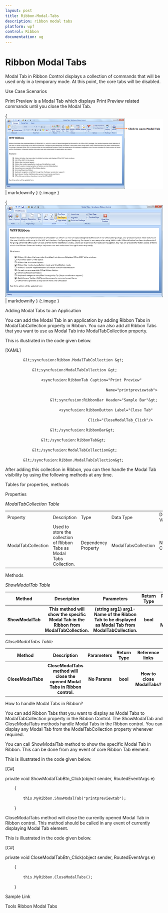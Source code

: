 ```yaml
---
layout: post
title: Ribbon-Modal-Tabs
description: ribbon modal tabs
platform: wpf
control: Ribbon
documentation: ug
---
```


# Ribbon Modal Tabs

Modal Tab in Ribbon Control displays a collection of commands that will be used only in a temporary mode. At this point, the core tabs will be disabled.

Use Case Scenarios

Print Preview is a Modal Tab which displays Print Preview related commands until you close the Modal Tab.



{ ![C:/Users/sureshkumarc/Desktop/modal Tabs/ModalTab10.png](Ribbon-Modal-Tabs_images/Ribbon-Modal-Tabs_img1.png) | markdownify }
{:.image }




{ ![C:/Users/sureshkumarc/Desktop/modal Tabs/Modal Tab2.png](Ribbon-Modal-Tabs_images/Ribbon-Modal-Tabs_img2.png) | markdownify }
{:.image }




Adding Modal Tabs to an Application 

You can add the Modal Tab in an application by adding Ribbon Tabs in ModalTabCollection property in Ribbon. You can also add all Ribbon Tabs that you want to use as Modal Tab into ModalTabCollection property. 

This is illustrated in the code given below.



[XAML]

            &lt;syncfusion:Ribbon.ModalTabCollection &gt;

                &lt;syncfusion:ModalTabCollection &gt;

                    <syncfusion:RibbonTab Caption="Print Preview" 

                                                 Name="printpreviewtab">

                        &lt;syncfusion:RibbonBar Header="Sample Bar"&gt;

                            <syncfusion:RibbonButton Label="Close Tab"                                                  

                                         Click="CloseModalTab_Click"/>

                        &lt;/syncfusion:RibbonBar&gt;

                    &lt;/syncfusion:RibbonTab&gt;

                &lt;/syncfusion:ModalTabCollection&gt;

            &lt;/syncfusion:Ribbon.ModalTabCollection&gt;





After adding this collection in Ribbon, you can then handle the Modal Tab visibility by using the following methods at any time.

Tables for properties, methods



Properties



_ModalTabCollection Table_

<table>
<tr>
<td>
Property </td><td>
Description </td><td>
Type </td><td>
Data Type </td><td>
Default Value</td></tr>
<tr>
<td>
ModalTabCollection</td><td>
Used to store the collection of Ribbon Tabs as Modal Tabs Collection.</td><td>
 Dependency Property</td><td>
ModalTabsCollection </td><td>
Null Collection</td></tr>
</table>


Methods



_ShowModalTab Table_

<table>
<tr>
<th>
Method </th><th>
Description </th><th>
Parameters </th><th>
Return Type </th><th>
Reference links </th></tr>
<tr>
<th>
ShowModalTab</th><th>
This method will show the specific Modal Tab in the Ribbon from ModalTabCollection. </th><th>
(string arg1) arg1- Name of the Ribbon Tab to be displayed as Modal Tab from ModalTabCollection.</th><th>
bool </th><th>
How to Show a ModalTab?</th></tr>
</table>


_CloseModalTabs Table_

<table>
<tr>
<th>
Method </th><th>
Description </th><th>
Parameters </th><th>
Return Type </th><th>
Reference links </th></tr>
<tr>
<th>
CloseModalTabs</th><th>
CloseModalTabs method will close the opened Modal Tabs in Ribbon control.</th><th>
 No Params</th><th>
bool </th><th>
How to close ModalTabs?</th></tr>
</table>


How to handle Modal Tabs in Ribbon?

You can add Ribbon Tabs that you want to display as Modal Tabs to ModalTabCollection property in the Ribbon Control. The ShowModalTab and CloseModalTabs methods handle Modal Tabs in the Ribbon control. You can display any Modal Tab from the ModalTabCollection property whenever required. 

You can call ShowModalTab method to show the specific Modal Tab in Ribbon. This can be done from any event of core Ribbon Tab element.

This is illustrated in the code given below.



[C#]



private void ShowModalTabBtn_Click(object sender, RoutedEventArgs e)

        {

            this.MyRibbon.ShowModalTab("printpreviewtab");

        }





CloseModalTabs method will close the currently opened Modal Tab in Ribbon control. This method should be called in any event of currently displaying Modal Tab element.

This is illustrated in the code given below.



[C#]



private void CloseModalTabBtn_Click(object sender, RoutedEventArgs e)

        {

            this.MyRibbon.CloseModalTabs();

        }



Sample Link

Tools  Ribbon   Modal Tabs

